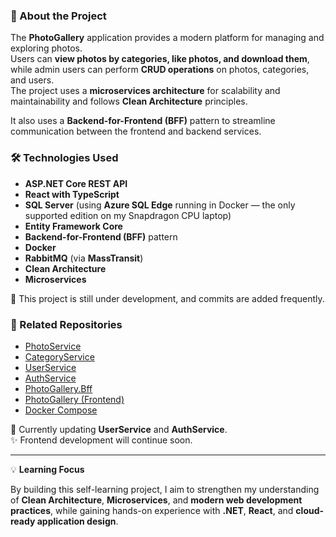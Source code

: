### 📸 About the Project

The **PhotoGallery** application provides a modern platform for managing and exploring photos.  
Users can **view photos by categories, like photos, and download them**, while admin users can perform **CRUD operations** on photos, categories, and users.  
The project uses a **microservices architecture** for scalability and maintainability and follows **Clean Architecture** principles.  

It also uses a **Backend-for-Frontend (BFF)** pattern to streamline communication between the frontend and backend services.


### 🛠️ Technologies Used
- **ASP.NET Core REST API**  
- **React with TypeScript**  
- **SQL Server** (using **Azure SQL Edge** running in Docker — the only supported edition on my Snapdragon CPU laptop)  
- **Entity Framework Core**  
- **Backend-for-Frontend (BFF)** pattern  
- **Docker**  
- **RabbitMQ** (via **MassTransit**)  
- **Clean Architecture**  
- **Microservices**

🚧 This project is still under development, and commits are added frequently.

### 🔗 Related Repositories
- [PhotoService](https://github.com/scsfdev/PhotoService)  
- [CategoryService](https://github.com/scsfdev/CategoryService)  
- [UserService](https://github.com/scsfdev/UserService)  
- [AuthService](https://github.com/scsfdev/AuthService)  
- [PhotoGallery.Bff](https://github.com/scsfdev/PhotoGallery.Bff)  
- [PhotoGallery (Frontend)](https://github.com/scsfdev/PhotoGallery)
- [Docker Compose](https://github.com/scsfdev/PhotoGallery-Project/blob/main/docker-compose.yml)

🧩 Currently updating **UserService** and **AuthService**.  
✨ Frontend development will continue soon.

---

💡 **Learning Focus**

By building this self-learning project, I aim to strengthen my understanding of **Clean Architecture**, **Microservices**, and **modern web development practices**, while gaining hands-on experience with **.NET**, **React**, and **cloud-ready application design**.
